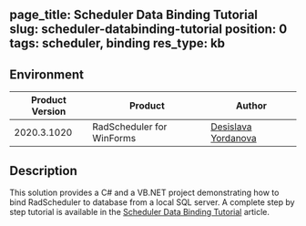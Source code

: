page_title: Scheduler Data Binding Tutorial    
slug: scheduler-databinding-tutorial
position: 0
tags: scheduler, binding
res_type: kb
---

## Environment
 
|Product Version|Product|Author|
|----|----|----|
|2020.3.1020|RadScheduler for WinForms|[Desislava Yordanova](https://www.telerik.com/blogs/author/desislava-yordanova)|


## Description 

This solution provides a C# and a VB.NET project demonstrating how to bind RadScheduler to database from a local SQL server. A complete step by step tutorial is available in the [Scheduler Data Binding Tutorial](https://docs.telerik.com/devtools/winforms/knowledge-base/scheduler-databinding-tutorial) article.